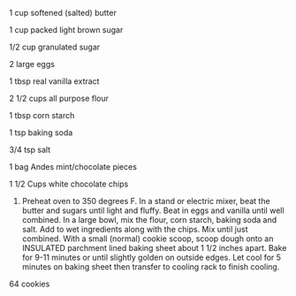 1 cup softened (salted) butter

1 cup packed light brown sugar

1/2 cup granulated sugar

2 large eggs

1 tbsp real vanilla extract

2 1/2 cups all purpose flour

1 tbsp corn starch

1 tsp baking soda

3/4 tsp salt

1 bag Andes mint/chocolate pieces

1 1/2 Cups white chocolate chips

1.  Preheat oven to 350 degrees F.  In a stand or electric mixer, beat the butter and sugars until light and fluffy.  Beat in eggs and vanilla until well combined.  In a large bowl, mix the flour, corn starch, baking soda and salt.  Add to wet ingredients along with the chips.  Mix until just combined.  With a small (normal) cookie scoop, scoop dough onto an INSULATED parchment lined baking sheet about 1 1/2 inches apart.  Bake for 9-11 minutes or until slightly golden on outside edges.  Let cool for 5 minutes on baking sheet then transfer to cooling rack to finish cooling.

64 cookies